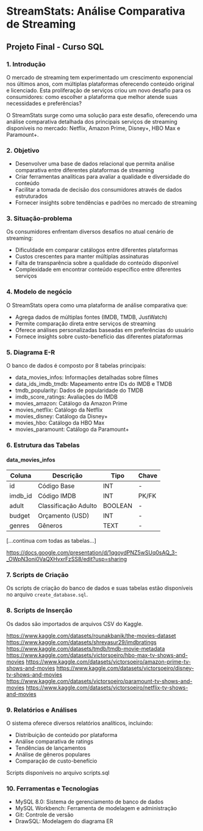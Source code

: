 # StreamStats: Análise Comparativa de Streaming
## Projeto Final - Curso SQL

### 1. Introdução
O mercado de streaming tem experimentado um crescimento exponencial nos últimos anos, com múltiplas plataformas oferecendo conteúdo original e licenciado. Esta proliferação de serviços criou um novo desafio para os consumidores: como escolher a plataforma que melhor atende suas necessidades e preferências?

O StreamStats surge como uma solução para este desafio, oferecendo uma análise comparativa detalhada dos principais serviços de streaming disponíveis no mercado: Netflix, Amazon Prime, Disney+, HBO Max e Paramount+.

### 2. Objetivo
- Desenvolver uma base de dados relacional que permita análise comparativa entre diferentes plataformas de streaming
- Criar ferramentas analíticas para avaliar a qualidade e diversidade do conteúdo
- Facilitar a tomada de decisão dos consumidores através de dados estruturados
- Fornecer insights sobre tendências e padrões no mercado de streaming

### 3. Situação-problema
Os consumidores enfrentam diversos desafios no atual cenário de streaming:
- Dificuldade em comparar catálogos entre diferentes plataformas
- Custos crescentes para manter múltiplas assinaturas
- Falta de transparência sobre a qualidade do conteúdo disponível
- Complexidade em encontrar conteúdo específico entre diferentes serviços

### 4. Modelo de negócio
O StreamStats opera como uma plataforma de análise comparativa que:
- Agrega dados de múltiplas fontes (IMDB, TMDB, JustWatch)
- Permite comparação direta entre serviços de streaming
- Oferece análises personalizadas baseadas em preferências do usuário
- Fornece insights sobre custo-benefício das diferentes plataformas

### 5. Diagrama E-R
O banco de dados é composto por 8 tabelas principais:
- data_movies_infos: Informações detalhadas sobre filmes
- data_ids_imdb_tmdb: Mapeamento entre IDs do IMDB e TMDB
- tmdb_popularity: Dados de popularidade do TMDB
- imdb_score_ratings: Avaliações do IMDB
- movies_amazon: Catálogo da Amazon Prime
- movies_netflix: Catálogo da Netflix
- movies_disney: Catálogo da Disney+
- movies_hbo: Catálogo da HBO Max
- movies_paramount: Catálogo da Paramount+

### 6. Estrutura das Tabelas

#### data_movies_infos
| Coluna | Descrição | Tipo | Chave |
|--------|-----------|------|-------|
| id | Código Base | INT | - |
| imdb_id | Código IMDB | INT | PK/FK |
| adult | Classificação Adulto | BOOLEAN | - |
| budget | Orçamento (USD) | INT | - |
| genres | Gêneros | TEXT | - |
[...continua com todas as tabelas...]

https://docs.google.com/presentation/d/1qgoydPNZ5wSUq0sAQ_3-_OWpN3oni0VaQXHvxrFzSS8/edit?usp=sharing

### 7. Scripts de Criação
Os scripts de criação do banco de dados e suas tabelas estão disponíveis no arquivo `create_database.sql`.

### 8. Scripts de Inserção
Os dados são importados de arquivos CSV do Kaggle.

https://www.kaggle.com/datasets/rounakbanik/the-movies-dataset
https://www.kaggle.com/datasets/shreyasur29/imdbratings
https://www.kaggle.com/datasets/tmdb/tmdb-movie-metadata
https://www.kaggle.com/datasets/victorsoeiro/hbo-max-tv-shows-and-movies
https://www.kaggle.com/datasets/victorsoeiro/amazon-prime-tv-shows-and-movies
https://www.kaggle.com/datasets/victorsoeiro/disney-tv-shows-and-movies
https://www.kaggle.com/datasets/victorsoeiro/paramount-tv-shows-and-movies
https://www.kaggle.com/datasets/victorsoeiro/netflix-tv-shows-and-movies


### 9. Relatórios e Análises
O sistema oferece diversos relatórios analíticos, incluindo:
- Distribuição de conteúdo por plataforma
- Análise comparativa de ratings
- Tendências de lançamentos
- Análise de gêneros populares
- Comparação de custo-benefício

Scripts disponíveis no arquivo scripts.sql

### 10. Ferramentas e Tecnologias
- MySQL 8.0: Sistema de gerenciamento de banco de dados
- MySQL Workbench: Ferramenta de modelagem e administração
- Git: Controle de versão
- DrawSQL: Modelagem do diagrama ER